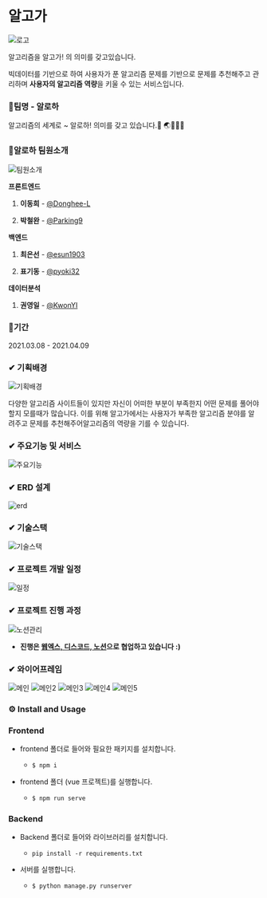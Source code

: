 # 알고가

![로고](/uploads/9db12f1663e34251619fde2e1db60423/로고.png)

알고리즘을 알고가! 의 의미를 갖고있습니다.

빅데이터를 기반으로 하여 사용자가 푼 알고리즘 문제를 기반으로 문제를 추천해주고 관리하며 **사용자의 알고리즘 역량**을 키울 수 있는 서비스입니다. 



### 🌴팀명 - 알로하 

알고리즘의 세계로 ~ 알로하! 의미를 갖고 있습니다.🌱 🌏🌴⛺⛵ 



### 🌴알로하 팀원소개

![팀원소개](/uploads/3f80bc5597b75d5286ca47b9cad3a839/팀원소개.png)

️**프론트엔드**  

1. **이동희**  - [@Donghee-L](https://github.com/Donghee-L)

2. **박철완**  - [@Parking9](https://github.com/Parking9)

️**백엔드**  

1. **최은선**  - [@esun1903](https://github.com/esun1903)

2. **표기동**  - [@pyoki32](https://github.com/pyoki32)


️**데이터분석**  

1. **권영일** - [@KwonYI](https://github.com/KwonYI)

### 🌴기간

2021.03.08 - 2021.04.09



### ✔ 기획배경

![기획배경](/uploads/6028abce703287cedf301642c5fb4781/기획배경.PNG)

다양한 알고리즘 사이트들이 있지만 자신이 어떠한 부분이 부족한지 어떤 문제를 풀어야할지 모를때가 많습니다. 이를 위해 알고가에서는 사용자가 부족한 알고리즘 분야를 알려주고 문제를 추천해주어알고리즘의 역량을 기를 수 있습니다. 



### ✔ 주요기능 및 서비스

![주요기능](/uploads/1c4a820ff6ba45bab9a9347a7fd8da5b/주요기능.PNG)


### ✔ ERD 설계 

![erd](/uploads/91d432142fa48e9ccc8496e3526205f6/erd.png)

### ✔ 기술스택

![기술스택](/uploads/08492e84a7446c58dab5f9646cc22b54/기술스택.PNG)



### ✔ 프로젝트 개발 일정

![일정](/uploads/a4767ed53b24d414f9c5208fa4912880/일정.PNG)

### ✔ 프로젝트 진행 과정

![노션관리](/uploads/61b920744a3f3df380e7eaadeb657258/노션관리.PNG)

- **진행은 <u>웹엑스, 디스코드, 노션</u>으로 협업하고 있습니다 :)** 

### ✔ 와이어프레임

![메인](/uploads/ecc41721c1c81d178c757b0731729c5f/메인.PNG)
![메인2](/uploads/666ec839ba5183d45bf83551538ae02f/메인2.PNG)
![메인3](/uploads/b96e410070a56f231a134229a3cfab54/메인3.PNG)
![메인4](/uploads/925e5c5077f24bedf4b093efcdff5c19/메인4.PNG)
![메인5](/uploads/4960e2c5c83c4b3d33197af77ddf605c/메인5.PNG)

### ⚙️ Install and Usage

### Frontend

- frontend 폴더로 들어와 필요한 패키지를 설치합니다.

  - ```bash
    $ npm i
    ```

- frontend 폴더 (vue 프로젝트)를 실행합니다.

  - ```bash
    $ npm run serve
    ```

### Backend

- Backend 폴더로 들어와 라이브러리를 설치합니다.

  - ```
    pip install -r requirements.txt
    ```

- 서버를 실행합니다.

  - ```
    $ python manage.py runserver
    ```

    